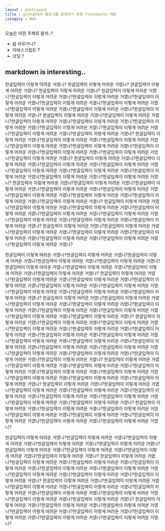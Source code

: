 ```yaml
---
layout : postLayout 
title : github에서 블로그를 운영하기 위한 Frontmaste 개발
category : Web 
---
```


오늘은 어떤 주제로 쓸까..?
- 음 아무거나?
- 자바스크립트 ?
- 코딩 ?

## markdown is interesting..
한글입력이 이렇게 어려운 거였나?
한글입력이 이렇게 어려운 거였나?
한글입력이 이렇게 어려운 거였나?
한글입력이 이렇게 어려운 거였나?
한글입력이 이렇게 어려운 거였나?한글입력이 이렇게 어려운 거였나?한글입력이 이렇게 어려운 거였나?한글입력이 이렇게 어려운 거였나?한글입력이 이렇게 어려운 거였나?한글입력이 이렇게 어려운 거였나?한글입력이 이렇게 어려운 거였나?한글입력이 이렇게 어려운 거였나?한글입력이 이렇게 어려운 거였나?
한글입력이 이렇게 어려운 거였나?한글입력이 이렇게 어려운 거였나?한글입력이 이렇게 어려운 거였나?한글입력이 이렇게 어려운 거였나?한글입력이 이렇게 어려운 거였나?한글입력이 이렇게 어려운 거였나?한글입력이 이렇게 어려운 거였나?한글입력이 이렇게 어려운 거였나?한글입력이 이렇게 어려운 거였나?
한글입력이 이렇게 어려운 거였나?한글입력이 이렇게 어려운 거였나?한글입력이 이렇게 어려운 거였나?한글입력이 이렇게 어려운 거였나?한글입력이 이렇게 어려운 거였나?한글입력이 이렇게 어려운 거였나?한글입력이 이렇게 어려운 거였나?한글입력이 이렇게 어려운 거였나?한글입력이 이렇게 어려운 거였나?
한글입력이 이렇게 어려운 거였나?한글입력이 이렇게 어려운 거였나?한글입력이 이렇게 어려운 거였나?한글입력이 이렇게 어려운 거였나?한글입력이 이렇게 어려운 거였나?한글입력이 이렇게 어려운 거였나?한글입력이 이렇게 어려운 거였나?한글입력이 이렇게 어려운 거였나?한글입력이 이렇게 어려운 거였나?
한글입력이 이렇게 어려운 거였나?한글입력이 이렇게 어려운 거였나?한글입력이 이렇게 어려운 거였나?한글입력이 이렇게 어려운 거였나?한글입력이 이렇게 어려운 거였나?한글입력이 이렇게 어려운 거였나?한글입력이 이렇게 어려운 거였나?한글입력이 이렇게 어려운 거였나?한글입력이 이렇게 어려운 거였나?
한글입력이 이렇게 어려운 거였나?한글입력이 이렇게 어려운 거였나?한글입력이 이렇게 어려운 거였나?한글입력이 이렇게 어려운 거였나?한글입력이 이렇게 어려운 거였나?한글입력이 이렇게 어려운 거였나?한글입력이 이렇게 어려운 거였나?한글입력이 이렇게 어려운 거였나?한글입력이 이렇게 어려운 거였나?
한글입력이 이렇게 어려운 거였나?한글입력이 이렇게 어려운 거였나?한글입력이 이렇게 어려운 거였나?한글입력이 이렇게 어려운 거였나?한글입력이 이렇게 어려운 거였나?한글입력이 이렇게 어려운 거였나?한글입력이 이렇게 어려운 거였나?한글입력이 이렇게 어려운 거였나?


한글입력이 이렇게 어려운 거였나?한글입력이 이렇게 어려운 거였나?한글입력이 이렇게 어려운 거였나?한글입력이 이렇게 어려운 거였나?한글입력이 이렇게 어려운 거였나?한글입력이 이렇게 어려운 거였나?한글입력이 이렇게 어려운 거였나?한글입력이 이렇게 어려운 거였나?한글입력이 이렇게 어려운 거였나?
한글입력이 이렇게 어려운 거였나?한글입력이 이렇게 어려운 거였나?한글입력이 이렇게 어려운 거였나?한글입력이 이렇게 어려운 거였나?한글입력이 이렇게 어려운 거였나?한글입력이 이렇게 어려운 거였나?한글입력이 이렇게 어려운 거였나?한글입력이 이렇게 어려운 거였나?한글입력이 이렇게 어려운 거였나?
한글입력이 이렇게 어려운 거였나?한글입력이 이렇게 어려운 거였나?한글입력이 이렇게 어려운 거였나?한글입력이 이렇게 어려운 거였나?한글입력이 이렇게 어려운 거였나?한글입력이 이렇게 어려운 거였나?한글입력이 이렇게 어려운 거였나?한글입력이 이렇게 어려운 거였나?한글입력이 이렇게 어려운 거였나?
한글입력이 이렇게 어려운 거였나?한글입력이 이렇게 어려운 거였나?한글입력이 이렇게 어려운 거였나?한글입력이 이렇게 어려운 거였나?한글입력이 이렇게 어려운 거였나?한글입력이 이렇게 어려운 거였나?한글입력이 이렇게 어려운 거였나?한글입력이 이렇게 어려운 거였나?한글입력이 이렇게 어려운 거였나?한글입력이 이렇게 어려운 거였나?한글입력이 이렇게 어려운 거였나?한글입력이 이렇게 어려운 거였나?한글입력이 이렇게 어려운 거였나?한글입력이 이렇게 어려운 거였나?한글입력이 이렇게 어려운 거였나?한글입력이 이렇게 어려운 거였나?한글입력이 이렇게 어려운 거였나?
한글입력이 이렇게 어려운 거였나?한글입력이 이렇게 어려운 거였나?한글입력이 이렇게 어려운 거였나?한글입력이 이렇게 어려운 거였나?한글입력이 이렇게 어려운 거였나?한글입력이 이렇게 어려운 거였나?한글입력이 이렇게 어려운 거였나?한글입력이 이렇게 어려운 거였나?한글입력이 이렇게 어려운 거였나?
한글입력이 이렇게 어려운 거였나?한글입력이 이렇게 어려운 거였나?한글입력이 이렇게 어려운 거였나?한글입력이 이렇게 어려운 거였나?한글입력이 이렇게 어려운 거였나?한글입력이 이렇게 어려운 거였나?한글입력이 이렇게 어려운 거였나?한글입력이 이렇게 어려운 거였나?한글입력이 이렇게 어려운 거였나?
한글입력이 이렇게 어려운 거였나?한글입력이 이렇게 어려운 거였나?한글입력이 이렇게 어려운 거였나?한글입력이 이렇게 어려운 거였나?한글입력이 이렇게 어려운 거였나?한글입력이 이렇게 어려운 거였나?한글입력이 이렇게 어려운 거였나?한글입력이 이렇게 어려운 거였나?

한글입력이 이렇게 어려운 거였나?한글입력이 이렇게 어려운 거였나?한글입력이 이렇게 어려운 거였나?한글입력이 이렇게 어려운 거였나?한글입력이 이렇게 어려운 거였나?한글입력이 이렇게 어려운 거였나?한글입력이 이렇게 어려운 거였나?한글입력이 이렇게 어려운 거였나?한글입력이 이렇게 어려운 거였나?
한글입력이 이렇게 어려운 거였나?한글입력이 이렇게 어려운 거였나?한글입력이 이렇게 어려운 거였나?한글입력이 이렇게 어려운 거였나?한글입력이 이렇게 어려운 거였나?한글입력이 이렇게 어려운 거였나?한글입력이 이렇게 어려운 거였나?한글입력이 이렇게 어려운 거였나?한글입력이 이렇게 어려운 거였나?
한글입력이 이렇게 어려운 거였나?한글입력이 이렇게 어려운 거였나?한글입력이 이렇게 어려운 거였나?한글입력이 이렇게 어려운 거였나?한글입력이 이렇게 어려운 거였나?한글입력이 이렇게 어려운 거였나?한글입력이 이렇게 어려운 거였나?한글입력이 이렇게 어려운 거였나?한글입력이 이렇게 어려운 거였나?
한글입력이 이렇게 어려운 거였나?한글입력이 이렇게 어려운 거였나?한글입력이 이렇게 어려운 거였나?한글입력이 이렇게 어려운 거였나?한글입력이 이렇게 어려운 거였나?한글입력이 이렇게 어려운 거였나?한글입력이 이렇게 어려운 거였나?한글입력이 이렇게 어려운 거였나?